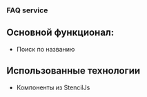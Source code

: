 ### FAQ service
## Основной функционал:
- Поиск по названию 
## Использованные технологии
- Компоненты из StencilJs
